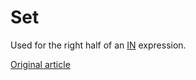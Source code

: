 # Set

Used for the right half of an [IN](../../query_language/select.md#select-in-operators) expression.


[Original article](https://clickhouse.tech/docs/en/data_types/special_data_types/set/) <!--hide-->
